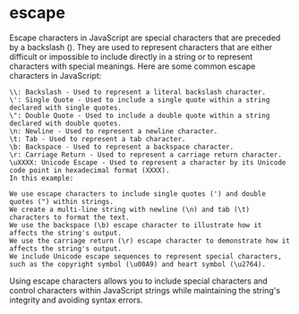 # escape
Escape characters in JavaScript are special characters that are preceded by a backslash (\). They are used to represent characters that are either difficult or impossible to include directly in a string or to represent characters with special meanings. Here are some common escape characters in JavaScript:

    \\: Backslash - Used to represent a literal backslash character.
    \': Single Quote - Used to include a single quote within a string declared with single quotes.
    \": Double Quote - Used to include a double quote within a string declared with double quotes.
    \n: Newline - Used to represent a newline character.
    \t: Tab - Used to represent a tab character.
    \b: Backspace - Used to represent a backspace character.
    \r: Carriage Return - Used to represent a carriage return character.
    \uXXXX: Unicode Escape - Used to represent a character by its Unicode code point in hexadecimal format (XXXX).
    In this example:

    We use escape characters to include single quotes (') and double quotes (") within strings.
    We create a multi-line string with newline (\n) and tab (\t) characters to format the text.
    We use the backspace (\b) escape character to illustrate how it affects the string's output.
    We use the carriage return (\r) escape character to demonstrate how it affects the string's output.
    We include Unicode escape sequences to represent special characters, such as the copyright symbol (\u00A9) and heart symbol (\u2764).

Using escape characters allows you to include special characters and control characters within JavaScript strings while maintaining the string's integrity and avoiding syntax errors.
